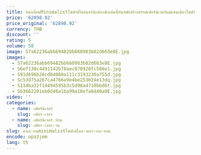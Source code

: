 ```yaml
---
title: อิตาเลี่ยนMinimalistโซฟาสไตล์นอร์ดิกห้องนั่งเล่นที่ทันสมัยสร้างสรรค์เฟอร์นิเจอร์แม่แขนเดี่ยวโซฟา
price: '62898.92'
price_original: '62898.92'
currency: THB
discount: ''
rating: 5
volume: 58
image: S7a62236abb69482bb660983b02d663e8E.jpg
images:
  - S7a62236abb69482bb660983b02d663e8E.jpg
  - S6ef130c4491142b78aec070928fc586e1.jpg
  - S91d696b28cd04088a111c3193230a755d.jpg
  - Sc53d75a267ca4766a9e4be253624e13dq.jpg
  - S134ba32f14494595b3c5d98a4710bbd6t.jpg
  - S63662201eb0d46a1ba99a10efa6440a0E.jpg
video: ''
categories:
  - name: เฟอร์นิเจอร์
    slug: เฟอร-เจอร
  - name: เฟอร์นิเจอร์ บ้าน
    slug: เฟอร-เจอร-าน
slug: ตาเล-ยนminimalistโซฟาสไตล-นอร-กห-องน
encode: opa3jem
lang: th
---
```

  